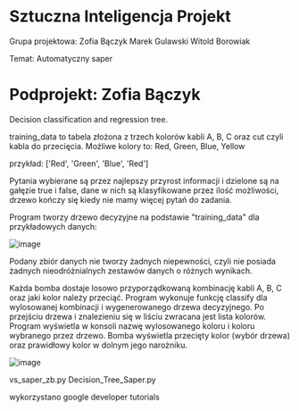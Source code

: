 # Sztuczna Inteligencja Projekt

Grupa projektowa:
Zofia Bączyk
Marek Gulawski
Witold Borowiak

Temat: Automatyczny saper

# Podprojekt: Zofia Bączyk

Decision classification and regression tree.
<p>training_data to tabela złożona z trzech kolorów kabli A, B, C oraz cut czyli kabla do przecięcia.
Możliwe kolory to: Red, Green, Blue, Yellow</p>
przykład: ['Red', 'Green', 'Blue', 'Red']
<p>Pytania wybierane są przez najlepszy przyrost informacji i dzielone są na gałęzie true i false, dane w nich są klasyfikowane przez ilość możliwości, drzewo kończy się kiedy nie mamy więcej pytań do zadania.</p>
<p>Program tworzy drzewo decyzyjne na podstawie "training_data" dla przykładowych danych:</p>

![image](https://drive.google.com/uc?export=viev&id=172unlJo4eQp4FafSsivmy-0QQWiXfTvJ)
<p>Podany zbiór danych nie tworzy żadnych niepewności, czyli nie posiada żadnych nieodróżnialnych zestawów danych o różnych wynikach. </p>
<p>Każda bomba dostaje losowo przyporządkowaną kombinację kabli A, B, C oraz jaki kolor należy przeciąć.
Program wykonuje funkcję classify dla wylosowanej kombinacji i wygenerowanego drzewa decyzyjnego.
Po przejściu drzewa i znalezieniu się w liściu zwracana jest lista kolorów.
Program wyświetla w konsoli nazwę wylosowanego koloru i koloru wybranego przez drzewo.
Bomba wyświetla przecięty kolor (wybór drzewa) oraz prawidłowy kolor w dolnym jego narożniku.</p>

![image](https://drive.google.com/uc?export=viev&id=1xhcGOL14NPAdcNwpM1Wpd2fgQvnZhKm5)

vs_saper_zb.py
Decision_Tree_Saper.py

wykorzystano google developer tutorials


